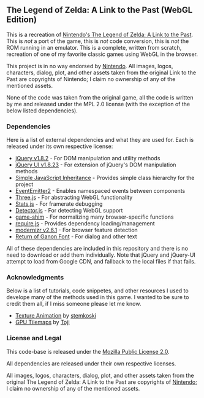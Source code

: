 ## The Legend of Zelda: A Link to the Past (WebGL Edition)

This is a recreation of [Nintendo's The Legend of Zelda: A Link to the Past](http://www.nintendo.com/games/detail/5oMtHuB3aOHoawfC6brZ6myQYnE4flQ_).
This is _not_ a port of the game, this is _not_ code conversion, this is _not_ the ROM running in an emulator. This is a complete, written from scratch,
recreation of one of my favorite classic games using WebGL in the browser.

This project is in no way endorsed by [Nintendo](http://www.nintendo.com/). All images, logos, characters, dialog, plot, and other assets taken
from the original Link to the Past are copyrights of Nintendo; I claim no ownership of any of the mentioned assets.

None of the code was taken from the original game, all the code is written by me and released under the MPL 2.0 license (with the exception of
the below listed dependencies).

### Dependencies

Here is a list of external dependencies and what they are used for. Each is released under its own respective license:

* [jQuery v1.8.2](http://jquery.com/) - For DOM manipulation and utility methods
* [jQuery UI v1.8.23](http://jqueryui.com/) - For extension of jQuery's DOM manipulation methods
* [Simple JavaScript Inheritance](http://ejohn.org/blog/simple-javascript-inheritance/) - Provides simple class hierarchy for the project
* [EventEmitter2](https://github.com/hij1nx/EventEmitter2) - Enables namespaced events between components
* [Three.js](https://github.com/mrdoob/three.js) - For abstracting WebGL functionality
* [Stats.js](https://github.com/mrdoob/stats.js/) - For framerate debugging
* [Detector.js](https://github.com/mrdoob/three.js/blob/master/examples/js/Detector.js) - For detecting WebGL support
* [game-shim](https://github.com/toji/game-shim) - For normalizing many browser-specific functions
* [require.js](http://requirejs.org/) - Provides dependency loading/management
* [modernizr v2.6.1](http://modernizr.com/) - For browser feature detection
* [Return of Ganon Font](http://www.zone38.net/font/#ganon) - For dialog and other text

All of these dependencies are included in this repository and there is no need to download or add them individually.
Note that jQuery and jQuery-UI attempt to load from Google CDN, and fallback to the local files if that fails.

### Acknowledgments

Below is a list of tutorials, code snippetes, and other resources I used to develope many of the methods used in this game.
I wanted to be sure to credit them all, if I miss someone please let me know.

* [Texture Animation](https://github.com/stemkoski/stemkoski.github.com/blob/master/Three.js/Texture-Animation.html) by [stemkoski](https://github.com/stemkoski)
* [GPU Tilemaps](http://blog.tojicode.com/2012/08/more-gpu-tile-map-demos-zelda.html) by [Toji](https://github.com/toji)

### License and Legal

This code-base is released under the [Mozilla Public License 2.0](http://www.mozilla.org/MPL/2.0/).

All dependencies are released under their own respective licenses.

All images, logos, characters, dialog, plot, and other assets taken from the original The Legend of Zelda: A Link to the Past
are copyrights of [Nintendo](http://www.nintendo.com/); I claim no ownership of any of the mentioned assets.